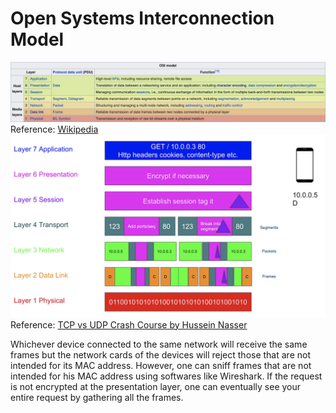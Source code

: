 # Open Systems Interconnection Model
![OSI Model](images/OSI.png) Reference: [Wikipedia](https://en.wikipedia.org/wiki/OSI_model)
![OSI Example](images/OSI_example.png) Reference: [TCP vs UDP Crash Course by Hussein Nasser](https://www.youtube.com/watch?v=qqRYkcta6IE&list=PLQnljOFTspQX_Zkt_8teMRsdY4sNt4BX6)

Whichever device connected to the same network will receive the same frames but the network cards of the devices will reject those that are not intended for its MAC address. However, one can sniff frames that are not intended for his MAC address using softwares like Wireshark. If the request is not encrypted at the presentation layer, one can eventually see your entire request by gathering all the frames.